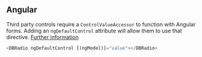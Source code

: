 ## Angular

Third party controls require a `ControlValueAccessor` to function with Angular forms. Adding an `ngDefaultControl` attribute will allow them to use that directive.
[Further information](https://stackoverflow.com/a/46465959)

```typescript
<DBRadio ngDefaultControl [(ngModel)]="value"></DBRadio>
```
